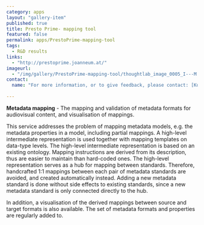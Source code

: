```yaml
---
category: apps
layout: "gallery-item"
published: true
title: Presto Prime- mapping tool
featured: false
permalink: apps/PrestoPrime-mapping-tool
tags: 
  - R&D results
links: 
  - "http://prestoprime.joanneum.at/"
imageurl: 
  - "/img/gallery/PrestoPrime-mapping-tool/thoughtlab_image_0005_I---M.png"
contact:
  name: "For more information, or to give feedback, please contact: [Kurt Majcen](kurt.majcen@joanneum.at?subject=ThoughtLab:%20PrestoPrime%20Metadata%20Mapping" prototype).
  
---
```

**Metadata mapping** - The mapping and validation of metadata formats for audiovisual content, and visualisation of mappings.

This service addresses the problem of mapping metadata models, e.g. the metadata properties in a model, including partial mappings. A high-level intermediate representation is used together with mapping templates on data-type levels. The high-level intermediate representation is based on an existing ontology. Mapping instructions are derived from its description, thus are easier to maintain than hard-coded ones. The high-level representation serves as a hub for mapping between standards. Therefore, handcrafted 1:1 mappings between each pair of metadata standards are avoided, and created automatically instead. Adding a new metadata standard is done without side effects to existing standards, since a new metadata standard is only connected directly to the hub.

In addition, a visualisation of the derived mappings between source and target formats is also available. The set of metadata formats and properties are regularly added to.


